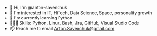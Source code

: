- 👋 Hi, I'm @anton-savenchuk
- 👀 I'm interested in IT, HiTech, Data Science, Space, personality growth
- 🌱 I'm currently learning Python
- 👨🏻‍💻 Skills: Python, Linux, Bash, Jira, GitHub, Visual Studio Code
- 📫 Reach me to email Anton.Savenchuk@gmail.com

<!---
anton-savenchuk/anton-savenchuk is a ✨ special ✨ repository because its `README.md` (this file) appears on your GitHub profile.
You can click the Preview link to take a look at your changes.
--->
